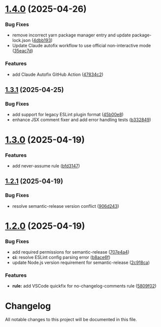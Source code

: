 # [1.4.0](https://github.com/cahaseler/eslint-plugin-vibe-check/compare/v1.3.1...v1.4.0) (2025-04-26)


### Bug Fixes

* remove incorrect yarn package manager entry and update package-lock.json ([4dbb193](https://github.com/cahaseler/eslint-plugin-vibe-check/commit/4dbb193341c75bd4ef4499ca6939333238c008e2))
* Update Claude autofix workflow to use official non-interactive mode ([35eac7d](https://github.com/cahaseler/eslint-plugin-vibe-check/commit/35eac7de5392327763b3e968f6836abae9f46de8))


### Features

* add Claude Autofix GitHub Action ([47834c2](https://github.com/cahaseler/eslint-plugin-vibe-check/commit/47834c2596676db010ce6d56cf224ebe8ddfdb9f))

## [1.3.1](https://github.com/cahaseler/eslint-plugin-vibe-check/compare/v1.3.0...v1.3.1) (2025-04-25)


### Bug Fixes

* add support for legacy ESLint plugin format ([45b00e8](https://github.com/cahaseler/eslint-plugin-vibe-check/commit/45b00e8228eab263c1181f35d477f7a3e0454bd5))
* enhance JSX comment fixer and add error handling tests ([b332849](https://github.com/cahaseler/eslint-plugin-vibe-check/commit/b33284941200484b1150d4b4a83b9d683a785ade))

# [1.3.0](https://github.com/cahaseler/eslint-plugin-vibe-check/compare/v1.2.1...v1.3.0) (2025-04-19)


### Features

* add never-assume rule ([bfd3147](https://github.com/cahaseler/eslint-plugin-vibe-check/commit/bfd31475357e7da409edf691d0ca15fe48d89a6a))

## [1.2.1](https://github.com/cahaseler/eslint-plugin-vibe-check/compare/v1.2.0...v1.2.1) (2025-04-19)


### Bug Fixes

* resolve semantic-release version conflict ([906d243](https://github.com/cahaseler/eslint-plugin-vibe-check/commit/906d243c63b6a56648c17ba35029e20ae2e03602))

# [1.2.0](https://github.com/cahaseler/eslint-plugin-vibe-check/compare/v1.1.0...v1.2.0) (2025-04-19)


### Bug Fixes

* add required permissions for semantic-release ([707e4a4](https://github.com/cahaseler/eslint-plugin-vibe-check/commit/707e4a426bfc4734eaa4fdf87924475172433655))
* **ci:** resolve ESLint config parsing error ([b8ace6f](https://github.com/cahaseler/eslint-plugin-vibe-check/commit/b8ace6f1d0559800b7e24a20b6fceb4fdcf6673d))
* update Node.js version requirement for semantic-release ([2c918ca](https://github.com/cahaseler/eslint-plugin-vibe-check/commit/2c918caaf2abf394b9b4ded0968ea43ce32ae3a6))


### Features

* **rule:** add VSCode quickfix for no-changelog-comments rule ([5809f02](https://github.com/cahaseler/eslint-plugin-vibe-check/commit/5809f0261c2a5551f309ef4da542443559d0c60b))

# Changelog

All notable changes to this project will be documented in this file.
